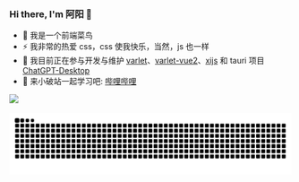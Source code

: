 ### Hi there, I'm 阿阳 👋

-   🤔 我是一个前端菜鸟
-   ⚡ 我非常的热爱 css，css 使我快乐，当然，js 也一样
-   🌱 我目前正在参与开发与维护 <a href="https://github.com/varletjs/varlet">varlet</a>、<a href="https://github.com/varletjs/varlet-vue2">varlet-vue2</a>、<a href="https://github.com/MrXujiang/xijs">xijs</a> 和 tauri 项目 [ChatGPT-Desktop](https://github.com/bilibili-ayang/ChatGPT-Desktop)
-   🔗 来小破站一起学习吧: <a href="https://space.bilibili.com/478490349?spm_id_from=333.1007.0.0">哔哩哔哩</a>

<img  src="https://github-readme-stats.vercel.app/api?username=ayangweb&theme=vue&show_icons=true&hide_title=true)](https://github.com/anuraghazra/github-readme-stats" />

![](https://raw.githubusercontent.com/ayangweb/ayangweb/master/assets/github-contribution-grid-snake.svg)
